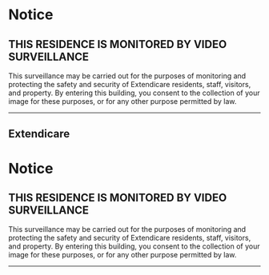 # Notice

## THIS RESIDENCE IS MONITORED BY VIDEO SURVEILLANCE

This surveillance may be carried out for the purposes of monitoring and protecting the safety and security of Extendicare residents, staff, visitors, and property. By entering this building, you consent to the collection of your image for these purposes, or for any other purpose permitted by law.

----

## Extendicare

# Notice

## THIS RESIDENCE IS MONITORED BY VIDEO SURVEILLANCE

This surveillance may be carried out for the purposes of monitoring and protecting the safety and security of Extendicare residents, staff, visitors, and property. By entering this building, you consent to the collection of your image for these purposes, or for any other purpose permitted by law.

---